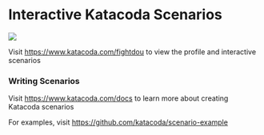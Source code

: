 # Interactive Katacoda Scenarios

[![](http://shields.katacoda.com/katacoda/fightdou/count.svg)](https://www.katacoda.com/fightdou "Get your profile on Katacoda.com")

Visit https://www.katacoda.com/fightdou to view the profile and interactive scenarios

### Writing Scenarios
Visit https://www.katacoda.com/docs to learn more about creating Katacoda scenarios

For examples, visit https://github.com/katacoda/scenario-example
